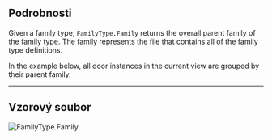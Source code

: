 ## Podrobnosti
Given a family type, `FamilyType.Family` returns the overall parent family of the family type. The family represents the file that contains all of the family type definitions.

In the example below, all door instances in the current view are grouped by their parent family.
___
## Vzorový soubor

![FamilyType.Family](./Revit.Elements.FamilyType.Family_img.jpg)
